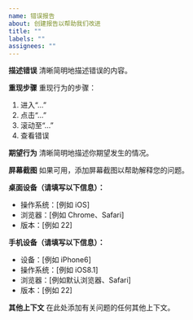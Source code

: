 ```yaml
---
name: 错误报告
about: 创建报告以帮助我们改进
title: ""
labels: ""
assignees: ""
---
```


**描述错误**
清晰简明地描述错误的内容。

**重现步骤**
重现行为的步骤：

1. 进入“...”
2. 点击“...”
3. 滚动至“...”
4. 查看错误

**期望行为**
清晰简明地描述你期望发生的情况。

**屏幕截图**
如果可用，添加屏幕截图以帮助解释您的问题。

**桌面设备（请填写以下信息）：**

- 操作系统：[例如 iOS]
- 浏览器：[例如 Chrome、Safari]
- 版本：[例如 22]

**手机设备（请填写以下信息）：**

- 设备：[例如 iPhone6]
- 操作系统：[例如 iOS8.1]
- 浏览器：[例如默认浏览器、Safari]
- 版本：[例如 22]

**其他上下文**
在此处添加有关问题的任何其他上下文。

